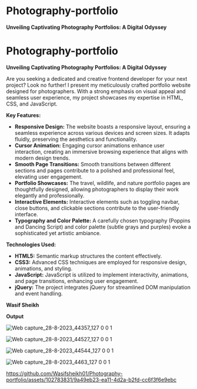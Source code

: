 # Photography-portfolio
**Unveiling Captivating Photography Portfolios: A Digital Odyssey**     

# Photography-portfolio
**Unveiling Captivating Photography Portfolios: A Digital Odyssey**  


Are you seeking a dedicated and creative frontend developer for your next project? Look no further! I present my meticulously crafted portfolio website designed for photographers. With a strong emphasis on visual appeal and seamless user experience, my project showcases my expertise in HTML, CSS, and JavaScript. 

**Key Features:**
- **Responsive Design:** The website boasts a responsive layout, ensuring a seamless experience across various devices and screen sizes. It adapts fluidly, preserving the aesthetics and functionality.
- **Cursor Animation:** Engaging cursor animations enhance user interaction, creating an immersive browsing experience that aligns with modern design trends.
- **Smooth Page Transitions:** Smooth transitions between different sections and pages contribute to a polished and professional feel, elevating user engagement.
- **Portfolio Showcases:** The travel, wildlife, and nature portfolio pages are thoughtfully designed, allowing photographers to display their work elegantly and professionally.
- **Interactive Elements:** Interactive elements such as toggling navbar, close buttons, and clickable sections contribute to the user-friendly interface.
- **Typography and Color Palette:** A carefully chosen typography (Poppins and Dancing Script) and color palette (subtle grays and purples) evoke a sophisticated yet artistic ambiance.

**Technologies Used:**
- **HTML5:** Semantic markup structures the content effectively.
- **CSS3:** Advanced CSS techniques are employed for responsive design, animations, and styling.
- **JavaScript:** JavaScript is utilized to implement interactivity, animations, and page transitions, enhancing user engagement.
- **jQuery:** The project integrates jQuery for streamlined DOM manipulation and event handling.


**Wasif Sheikh**

**Output**

![Web capture_28-8-2023_44357_127 0 0 1](https://github.com/Wasifsheikh01/Photography-portfolio/assets/102783831/c842e37b-2aa7-477b-8ec9-fdb5f1d3a08d)



![Web capture_28-8-2023_44527_127 0 0 1](https://github.com/Wasifsheikh01/Photography-portfolio/assets/102783831/29cc6296-dc69-4b2e-898b-f798abcf021e)



![Web capture_28-8-2023_44544_127 0 0 1](https://github.com/Wasifsheikh01/Photography-portfolio/assets/102783831/ac41bcdc-b071-49e4-9369-b780ec8a8f81)



![Web capture_28-8-2023_4463_127 0 0 1](https://github.com/Wasifsheikh01/Photography-portfolio/assets/102783831/89595b47-29f1-4686-9eda-e6ebfccd2768)





https://github.com/Wasifsheikh01/Photography-portfolio/assets/102783831/9a49eb23-ea11-4d2a-b2fd-cc6f3f6e9ebc

